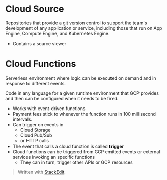
# Cloud Source

Repositories that provide a git version control to support the team's development of any application or service, including those that run on App Engine, Compute Engine, and Kubernetes Engine. 
- Contains a source viewer

# Cloud Functions

Serverless environment where logic can be executed on demand and in response to different events.

Code in any language for a given runtime environment that GCP provides and then can be configured when it needs to be fired.
- Works with event-driven functions
- Payment fees stick to whenever the function runs in 100 millisecond intervals.
- Can trigger on events in
	- Cloud Storage
	- Cloud Pub/Sub
	- or HTTP calls
- The event that calls a cloud function is called **trigger**
- Cloud functions can be triggered from GCP emitted events or external services invoking an specific functions
	- They can in turn, trigger other APIs or GCP resources

> Written with [StackEdit](https://stackedit.io/).
<!--stackedit_data:
eyJoaXN0b3J5IjpbNTM5OTk3OTMwLDE3ODI4MjQyOTFdfQ==
-->